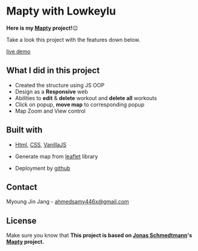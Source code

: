 # Mapty with Lowkeylu

**Here is my [Mapty](https://mapty-jin.netlify.app) project!**:wink: 

Take a look this project with the features down below. 

[live demo](https://mapty-jin.netlify.app)

## What I did in this project

- Created the structure using JS OOP
- Design as a **Responsive** web 
- Abilities to **edit** & **delete** workout and **delete all** workouts
- Click on popup, **move map** to corresponding popup
- Map Zoom and View control


## Built with

- [Html](https://html.com/), [CSS](https://css.com/), [VanillaJS](https://www.javascript.com/)

- Generate map from [leaflet](https://leafletjs.com/) library
- Deployment by [github](https://www.github.com/)


## Contact

Myoung Jin Jang - [ahmedsamy446x@gmail.com](https://www.google.com/gmail/about/)

## License

Make sure you know that **This project is based on [Jonas Schmedtmann](https://github.com/jonasschmedtmann)'s [Mapty](https://mapty.netlify.app/) project.**
